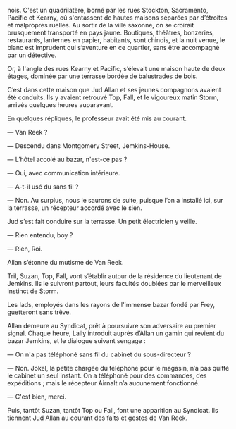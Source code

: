 nois. C'est un quadrilatère, borné par les rues Stockton, Sacramento, Pacific
et Kearny, où s'entassent de hautes maisons séparées par d’étroites et malpropres ruelles. Au sortir de la ville saxonne, on se croirait brusquement
transporté en pays jaune. Boutiques, théâtres, bonzeries, restaurants, lanternes en papier, habitants, sont chinois, et la nuit venue, le blanc est imprudent qui s’aventure en ce quartier, sans être accompagné par un détective.

Or, à l'angle des rues Kearny et Pacific, s’élevait une maison haute de deux
étages, dominée par une terrasse bordée de balustrades de bois.

C’est dans cette maison que Jud Allan et ses jeunes compagnons avaient été
conduits. Ils y avaient retrouvé Top, Fall, et le vigoureux matin Storm,
arrivés quelques heures auparavant.

En quelques répliques, le professeur avait été mis au courant.

— Van Reek ?

— Descendu dans Montgomery Street, Jemkins-House.

— L’hôtel accolé au bazar, n'est-ce pas ?

— Oui, avec communication intérieure.

— A-t-il usé du sans fil ?

— Non. Au surplus, nous le saurons de suite, puisque l’on a installé ici,
sur la terrasse, un récepteur accordé avec le sien.

Jud s’est fait conduire sur la terrasse. Un petit électricien y veille.

— Rien entendu, boy ?

— Rien, Roi.

Allan s’étonne du mutisme de Van Reek.

Tril, Suzan, Top, Fall, vont s’établir autour de la résidence du lieutenant
de Jemkins. Ils le suivront partout, leurs facultés doublées par le merveilleux instinct de Storm.

Les lads, employés dans les rayons de l'immense bazar fondé par Frey,
guetteront sans trêve.

Allan demeure au Syndicat, prêt à poursuivre son adversaire au premier
signal. Chaque heure, Lally introduit auprès d’Allan un gamin qui revient
du bazar Jemkins, et le dialogue suivant sengage :

— On n'a pas téléphoné sans fil du cabinet du sous-directeur ?

— Non. Jokel, la petite chargée du téléphone pour le magasin, n‘a pas
quitté le cabinet un seul instant. On a téléphoné pour des commandes, des
expéditions ; mais le récepteur Airnalt n’a aucunement fonctionné.

— C'est bien, merci.

Puis, tantôt Suzan, tantôt Top ou Fall, font une apparition au Syndicat.
Ils tiennent Jud Allan au courant des faits et gestes de Van Reek.
